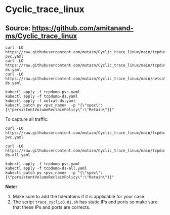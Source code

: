 # Cyclic_trace_linux
Source: https://github.com/amitanand-ms/Cyclic_trace_linux
---
```
curl -LO https://raw.githubusercontent.com/mutazn/Cyclic_trace_linux/main/tcpdump-pvc.yaml
curl -LO https://raw.githubusercontent.com/mutazn/Cyclic_trace_linux/main/tcpdump-ds.yaml
curl -LO https://raw.githubusercontent.com/mutazn/Cyclic_trace_linux/main/netcat-ds.yaml
```
```
kubectl apply -f tcpdump-pvc.yaml
kubectl apply -f tcpdump-ds.yaml
kubectl apply -f netcat-ds.yaml
kubectl patch pv <pvc_name>  -p "{\"spec\":{\"persistentVolumeReclaimPolicy\":\"Retain\"}}"
```

To capture all traffic:
```
curl -LO https://raw.githubusercontent.com/mutazn/Cyclic_trace_linux/main/tcpdump-pvc.yaml

curl -LO https://raw.githubusercontent.com/mutazn/Cyclic_trace_linux/main/tcpdump-ds-all.yaml
```
```
kubectl apply -f tcpdump-pvc.yaml
kubectl apply -f tcpdump-ds-all.yaml
kubectl patch pv <pvc_name>  -p "{\"spec\":{\"persistentVolumeReclaimPolicy\":\"Retain\"}}"
```

**Note:** 
1. Make sure to add the toleratoins if it is applicable for your case.
2. The script `trace_cyclic0.01.sh` has static IPs and ports so make sure that these IPs and ports are corrects.
